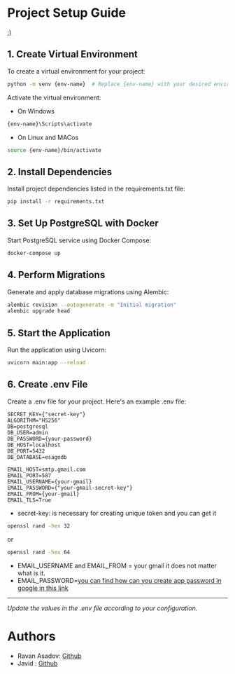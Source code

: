 # Project Setup Guide
[:)](https://www.youtube.com/watch?v=K5KAc5CoCuk)

## 1. Create Virtual Environment

To create a virtual environment for your project:

```bash
python -m venv {env-name}  # Replace {env-name} with your desired environment name
```

Activate the virtual environment:
- On Windows

```bash
{env-name}\Scripts\activate
```

- On Linux and MACos
```bash
source {env-name}/bin/activate
```
## 2. Install Dependencies
Install project dependencies listed in the requirements.txt file:

```bash
pip install -r requirements.txt
```

## 3. Set Up PostgreSQL with Docker

Start PostgreSQL service using Docker Compose:

```bash
docker-compose up
```

## 4. Perform Migrations
Generate and apply database migrations using Alembic:
```bash
alembic revision --autogenerate -m "Initial migration"
alembic upgrade head
```
## 5. Start the Application
Run the application using Uvicorn:

```bash
uvicorn main:app --reload
```
## 6. Create .env File
Create a .env file for your project. Here's an example .env file:

```env
SECRET_KEY={"secret-key"}
ALGORITHM="HS256"
DB=postgresql
DB_USER=admin
DB_PASSWORD={your-password}
DB_HOST=localhost
DB_PORT=5432
DB_DATABASE=esagodb

EMAIL_HOST=smtp.gmail.com
EMAIL_PORT=587
EMAIL_USERNAME={your-gmail}
EMAIL_PASSWORD={"your-gmail-secret-key"}
EMAIL_FROM={your-gmail}
EMAIL_TLS=True
```
- secret-key: is necessary for creating unique token and you can get it 
```bash 
openssl rand -hex 32 
```
or 
```bash 
openssl rand -hex 64 
```
- EMAIL_USERNAME and EMAIL_FROM = your gmail it does not matter what is it.
- EMAIL_PASSWORD=[you can find how can you create app password in google in this link](https://support.google.com/mail/answer/185833?hl=en)
---
*Update the values in the .env file according to your configuration.*

# Authors

- Ravan Asadov: [Github](https://github.com/ravanasad)
- Javid : [Github](https://github.com/)
